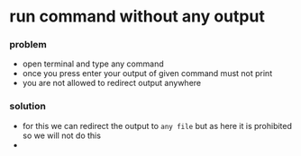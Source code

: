 # run command without any output
### problem
  - open terminal and type any command
  - once you press enter your output of given command must not  print
  - you are not allowed to redirect output anywhere
  
### solution
  - for this we can redirect the output to `any file` but as here it is prohibited so we will not do this
  - 
